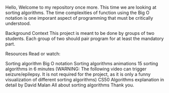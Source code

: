 
Hello, 
Welcome to my repository once more. This time we are looking at sorting algorithms. The time complexities of function using the Big O notation is one imporant aspect of programming that must be critically understood.

Background Context
This project is meant to be done by groups of two students. Each group of two should pair program for at least the mandatory part.

Resources
Read or watch:

Sorting algorithm
Big O notation
Sorting algorithms animations
15 sorting algorithms in 6 minutes (WARNING: The following video can trigger seizure/epilepsy. It is not required for the project, as it is only a funny visualization of different sorting algorithms)
CS50 Algorithms explanation in detail by David Malan
All about sorting algorithms
Thank you.
